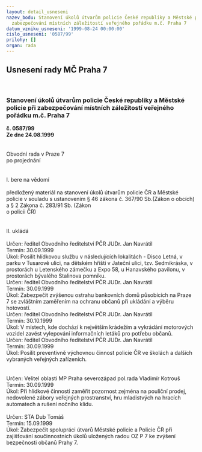 ```yaml
---
layout: detail_usneseni
nazev_bodu: Stanovení úkolů útvarům policie České republiky a Městské policie při
  zabezpečování místních záležitostí veřejného pořádku m.č. Praha 7
datum_vzniku_usneseni: '1999-08-24 00:00:00'
cislo_usneseni: '0587/99'
prilohy: []
organ: rada
---
```

<div id="ucUsn_pList" class="usn">
	<span><h2>Usnesení rady MČ Praha 7 </h2>
<br></span><div class="standBody">
<span><h3>Stanovení úkolů útvarům policie České republiky a Městské policie při zabezpečování místních záležitostí veřejného pořádku m.č. Praha 7</h3></span><div class="center">
		<strong>č. 0587/99</strong><br>
	</div>
<div class="center">
		<strong>Ze dne 24.08.1999</strong><br><br>
	</div>
<br>Obvodní rada v Praze 7<br>po projednání<br><br><br>I.	bere na vědomí<br><br> předložený materiál na stanovení úkolů  útvarům policie ČR a Městské policie v souladu s ustanovením § 46 zákona č. 367/90 Sb.(Zákon o obcích)  a § 2  Zákona č. 283/91 Sb. (Zákon <br>o policii ČR)<br><br><br>II.	ukládá <br><br> Určen:	ředitel Obvodního ředitelství PČR	JUDr. Jan Navrátil<br>Termín: 30.09.1999<br>Úkol:	Posílit hlídkovou službu v následujících lokalitách - Disco Letná, v parku v Tusarově ulici, na dětském hřišti v Jateční ulici, tzv. Sedmikráska, v prostorách u Letenského zámečku a Expo 58, u Hanavského pavilonu, v prostorách bývalého Stalinova pomníku.<br>  Určen:	ředitel Obvodního ředitelství PČR	JUDr. Jan Navrátil<br>Termín: 30.09.1999<br>Úkol:	Zabezpečit zvýšenou ostrahu bankovních domů působících na Praze 7  se zvláštním zaměřením na ochranu občanů při ukládání a výběru hotovostí.<br>  Určen:	ředitel Obvodního ředitelství PČR	JUDr. Jan Navrátil<br>Termín: 30.10.1999<br>Úkol:	V místech, kde dochází k největším krádežím a vykrádání motorových vozidel zavést vylepování informačních letáků pro potřebu občanů.<br>   Určen:	ředitel Obvodního ředitelství PČR	JUDr. Jan Navrátil<br>Termín: 30.09.1999<br>Úkol:	Posílit preventivně výchovnou činnost policie ČR ve školách a dalších vybraných veřejných zařízeních.<br> <br><br>    Určen:	Velitel oblasti MP Praha severozápad	pol.rada Vladimír Kotrouš<br>Termín: 30.09.1999<br>Úkol:	Při hlídkové činnosti zaměřit pozornost zejména na pouliční prodej, nedovolené zábory veřejných prostranství, hru mladistvých na hracích automatech a rušení nočního klidu.<br>  <br> Určen:	     	STA Dub Tomáš<br>Termín: 15.09.1999<br>Úkol:	Zabezpečit spolupráci útvarů Městské policie a Policie ČR při zajišťování součinnostních úkolů uložených radou OZ P 7 ke zvýšení bezpečnosti občanů Prahy 7.<br><br>
</div>
</div>